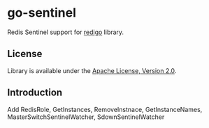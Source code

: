 go-sentinel
===========

Redis Sentinel support for [redigo](https://github.com/garyburd/redigo) library.

License
-------

Library is available under the [Apache License, Version 2.0](http://www.apache.org/licenses/LICENSE-2.0.html).


Introduction
-------
Add RedisRole, GetInstances, RemoveInstnace, GetInstanceNames, MasterSwitchSentinelWatcher, SdownSentinelWatcher